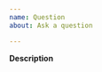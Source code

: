 ```yaml
---
name: Question
about: Ask a question

---
```


**Description**
<!-- Please write your question. -->
